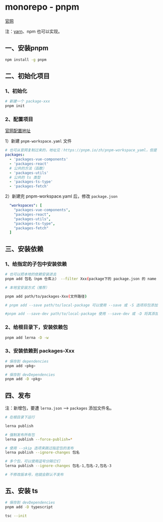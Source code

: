 # monorepo - pnpm

[官网](https://pnpm.io/zh/)

注：[yarn](https://github.com/Not-have/alibabacloud-console-base)、npm 也可以实现。

## 一、安装pnpm

```bash
npm install -g pnpm
```

## 二、初始化项目

### 1、初始化

```bash
# 新建一个 package-xxx
pnpm init
```

### 2、配置项目

[官网配置地址](https://pnpm.io/zh/pnpm-workspace_yaml)

1）新建 `pnpm-workspace.yaml` 文件

```yaml
# 也可从官网复制过来的，地址见：https://pnpm.io/zh/pnpm-workspace_yaml，但是 我习惯把组件写到 packages 下 
packages:
  - 'packages-vue-components'
  - 'packages-react'
  # 公共的方法（函数）
  - 'packages-utils'
  # 公共的 ts 类型
  - 'packages-ts-type'
  - 'packages-fetch'
```

2）新建完 pnpm-workspace.yaml 后，修改 `package.json`

```yaml
  "workspaces": [
    "packages-vue-components",
    "packages-react",
    "packages-utils",
    "packages-ts-type",
    "packages-fetch"
  ]
```

## 三、安装依赖

### 1、给指定的子包中安装依赖

```bash
# 也可以把本地的依赖安装进去
pnpm add 包名（npm 仓库上） --filter Xxx(package下的 package.json 的 name 字段)

# 本地宝安装方式（推荐）

pnpm add path/to/packages-Xxx(文件路径)

# pnpm add --save path/to/local-package 可以使用 --save 或 -S 选项将包添加到 dependencies

#pnpm add --save-dev path/to/local-package 使用 --save-dev 或 -D 将其添加到 devDependencies
```

### 2、给根目录下，安装依赖包

```bash
pnpm add lerna -D -w
```

### 3、安装依赖到 packages-Xxx

```bash
# 保存到 dependencies
pnpm add <pkg>

# 保存到 devDependencies
pnpm add -D <pkg>
```

## 四、发布

注：新增包，要遭 `lerna.json` ——> `packages` 添加文件名。

```bash
# 在根目录下运行

lerna publish

# 强制发布所有包
lerna publish --force-publish=*

# 使用 --skip 选项来跳过指定包的发布 
lerna publish --ignore-changes 包名

# 多个包，可以使用逗号分隔它们
lerna publish --ignore-changes 包名-1,包名-2,包名-3

# 不修改版本号，他就会默认不发布
```

## 五、安装 ts

```bash
# 保存到 devDependencies
pnpm add -D typescript

tsc --init
```